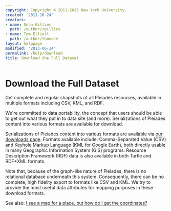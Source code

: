```yaml
---
copyright: Copyright © 2011-2013 New York University.
created: '2011-10-24'
creators:
- name: Sean Gillies
  path: /author/sgillies
- name: Tom Elliott
  path: /author/thomase
layout: helppage
modified: '2013-06-14'
permalink: /help/download
title: Download the Full Dataset
---
```


#  Download the Full Dataset

Get complete and regular shapshots of all Pleiades resources, available in
multiple formats including CSV, KML, and RDF.

We're committed to data portability, the concept that users should be able to
get out what they put in to data site (and more). Serializations of Pleiades
content into various formats are available for download.

Serializations of Pleiades content into various formats are available via [our
downloads page](../downloads "Data for download" ). Formats available include:
Comma-Separated Value (CSV) and Keyhole Markup Language (KML for Google
Earth), both directly usable in many Geographic Information System (GIS)
programs. Resource Description Framework (RDF) data is also available in both
Turtle and RDF+XML formats.

Note that, because of the graph-like nature of Pleiades, there is no
relational database underneath this system. Consequently, there can be no
complete, high fidelity export to formats like CSV and KML. We try to provide
the most useful data attributes for mapping purposes in these download
formats.

See also: [I see a map for a place, but how do I get the coordinates?](27 "27.
I see a map for a place, but how do I get the coordinates?" )
